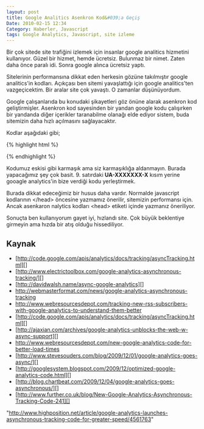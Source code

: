 ```yaml
---
layout: post
title: Google Analitics Asenkron Kod&#039;a Geçiş
Date: 2010-02-15 12:34
Category: Haberler, Javascript
tags: Google Analytics, Javascript, site izleme
---
```


Bir çok sitede site trafiğini izlemek için insanlar google analitics
hizmetini kullanıyor. Güzel bir hizmet, hemde ücretsiz. Bulunmaz bir
nimet. Zaten daha önce paralı idi. Sonra google alınca ücretsiz yaptı.

Sitelerinin performansına dikkat eden herkesin gözüne takılmıştır google
analitics'in kodları. Açıkçası ben sitemi yavaşlattığı için google
analitics'ten vazgeçicektim. Bir aralar site çok yavaştı. O zamanlar
düşünüyordum.

Google çalışanlarıda bu konudaki şikayetleri göz önüne alarak asenkron
kod geliştirmişler. Asenkron kod sayesinden bir yandan google kodu
çalışırken bir yandanda diğer içerikler taranabilme olanağı elde ediyor
sistem, buda sitemizin daha hızlı açılmasını sağlayacaktır.

Kodlar aşağıdaki gibi;

{% highlight html %}
<!DOCTYPE html>
<html>
<head>
<title>Başlık</title>
</head>
<body>
<script type="text/javascript">
  var _gaq = _gaq || [];
  _gaq.push(['_setAccount', 'UA-XXXXX-X']);
  _gaq.push(['_trackPageview']);
  (function() {
    var ga = document.createElement('script'); ga.type = 'text/javascript'; ga.async = true;
    ga.src = ('https:' == document.location.protocol ? 'https://ssl' : 'http://www') + '.google-analytics.com/ga.js';
    (document.getElementsByTagName('head')[0] || document.getElementsByTagName('body')[0]).appendChild(ga);
  })();
</script>
<!-- site icegi buradan sonra gelir -->
</body>
</html>
{% endhighlight %}

Kodumuz eskisi gibi karmaşık ama siz karmaşıklığa aldanmayın. Burada
yapacağımız şey çok basit. 9. satırdaki **UA-XXXXXXX-X** kısım yerine
gooagle analytics'in bize verdiği kodu yerleştirmek.

Burada dikkat edeceğimiz bir husus daha vardır. Normalde javascript
kodlarının </head\> öncesine yazmamız önerilir, sitemizin performansı
için. Ancak asenkaron nalytics kodları <head\> etiketi içinde yazmanız
öneriliyor.

Sonuçta ben kullanıyorum gayet iyi, hızlandı site. Çok büyük beklentiye
girmeyin ama hızda bir atış olduğu hissediliyor.

## Kaynak

-   [http://code.google.com/apis/analytics/docs/tracking/asyncTracking.html][]
-   [http://www.electrictoolbox.com/google-analytics-asynchronous-tracking/][]
-   [http://davidwalsh.name/async-google-analytics][]
-   http://webmasterformat.com/news/google-analytics-asynchronous-tracking
-   http://www.webresourcesdepot.com/tracking-new-rss-subscribers-with-google-analytics-to-understand-them-better
-   [http://code.google.com/apis/analytics/docs/tracking/asyncTracking.html][]
-   [http://ajaxian.com/archives/google-analytics-unblocks-the-web-w-async-support][]
-   http://www.webresourcesdepot.com/new-google-analytics-code-for-better-load-times
-   [http://www.stevesouders.com/blog/2009/12/01/google-analytics-goes-async/][]
-   [http://googlesystem.blogspot.com/2009/12/optimized-google-analytics-code.html][]
-   [http://blog.chartbeat.com/2009/12/04/google-analytics-goes-asynchronous/][]
-   [http://www.further.co.uk/blog/New-Google-Analytics-Asynchronous-Tracking-Code-241][]

  [http://code.google.com/apis/analytics/docs/tracking/asyncTracking.html]: http://code.google.com/apis/analytics/docs/tracking/asyncTracking.html
    "http://code.google.com/apis/analytics/docs/tracking/asyncTracking.html"
  [http://www.electrictoolbox.com/google-analytics-asynchronous-tracking/]: http://www.electrictoolbox.com/google-analytics-asynchronous-tracking/
    "http://www.electrictoolbox.com/google-analytics-asynchronous-tracking/"
  [http://davidwalsh.name/async-google-analytics]: http://davidwalsh.name/async-google-analytics
    "http://davidwalsh.name/async-google-analytics"
  [http://ajaxian.com/archives/google-analytics-unblocks-the-web-w-async-support]: http://ajaxian.com/archives/google-analytics-unblocks-the-web-w-async-support
    "http://ajaxian.com/archives/google-analytics-unblocks-the-web-w-async-support"
  [http://www.stevesouders.com/blog/2009/12/01/google-analytics-goes-async/]: http://www.stevesouders.com/blog/2009/12/01/google-analytics-goes-async/
    "http://www.stevesouders.com/blog/2009/12/01/google-analytics-goes-async/"
  [http://googlesystem.blogspot.com/2009/12/optimized-google-analytics-code.html]: http://googlesystem.blogspot.com/2009/12/optimized-google-analytics-code.html
    "http://googlesystem.blogspot.com/2009/12/optimized-google-analytics-code.html"
  [http://blog.chartbeat.com/2009/12/04/google-analytics-goes-asynchronous/]: http://blog.chartbeat.com/2009/12/04/google-analytics-goes-asynchronous/
    "http://blog.chartbeat.com/2009/12/04/google-analytics-goes-asynchronous/"
  [http://www.further.co.uk/blog/New-Google-Analytics-Asynchronous-Tracking-Code-241]: http://www.further.co.uk/blog/New-Google-Analytics-Asynchronous-Tracking-Code-241
    "http://www.further.co.uk/blog/New-Google-Analytics-Asynchronous-Tracking-Code-241"
    "http://www.highposition.net/article/google-analytics-launches-asynchronous-tracking-code-for-greater-speed/4561763"
